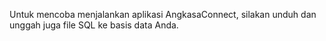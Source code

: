 Untuk mencoba menjalankan aplikasi AngkasaConnect, silakan unduh dan unggah juga file SQL ke basis data Anda.
